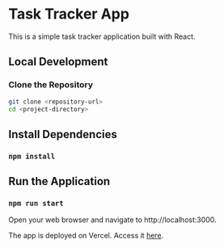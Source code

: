 # Task Tracker App

This is a simple task tracker application built with React.

## Local Development

### Clone the Repository

```bash
git clone <repository-url>
cd <project-directory>
```
## Install Dependencies
### `npm install`

## Run the Application
### `npm run start`

Open your web browser and navigate to http://localhost:3000.

The app is deployed on Vercel. Access it [here](https://react-task-tracker-pi-blond.vercel.app/).


